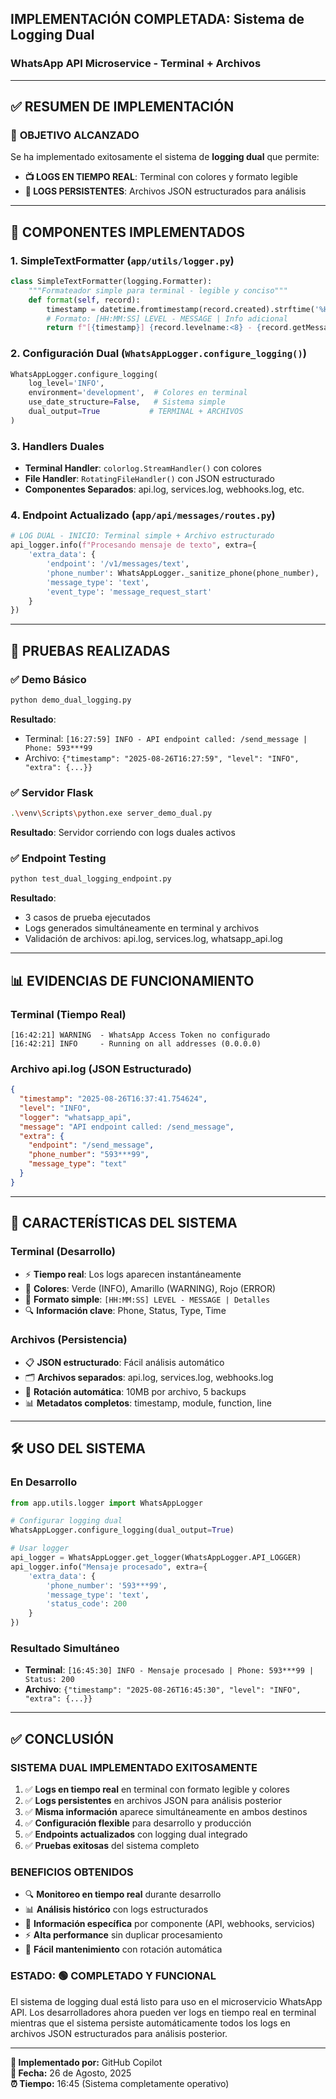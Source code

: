 ## IMPLEMENTACIÓN COMPLETADA: Sistema de Logging Dual
### WhatsApp API Microservice - Terminal + Archivos

---

## ✅ RESUMEN DE IMPLEMENTACIÓN

### 🎯 **OBJETIVO ALCANZADO**
Se ha implementado exitosamente el sistema de **logging dual** que permite:
- **📺 LOGS EN TIEMPO REAL**: Terminal con colores y formato legible
- **📁 LOGS PERSISTENTES**: Archivos JSON estructurados para análisis

---

## 🔧 **COMPONENTES IMPLEMENTADOS**

### 1. **SimpleTextFormatter** (`app/utils/logger.py`)
```python
class SimpleTextFormatter(logging.Formatter):
    """Formateador simple para terminal - legible y conciso"""
    def format(self, record):
        timestamp = datetime.fromtimestamp(record.created).strftime('%H:%M:%S')
        # Formato: [HH:MM:SS] LEVEL - MESSAGE | Info adicional
        return f"[{timestamp}] {record.levelname:<8} - {record.getMessage()}{extra_info}"
```

### 2. **Configuración Dual** (`WhatsAppLogger.configure_logging()`)
```python
WhatsAppLogger.configure_logging(
    log_level='INFO',
    environment='development',  # Colores en terminal
    use_date_structure=False,   # Sistema simple
    dual_output=True           # TERMINAL + ARCHIVOS
)
```

### 3. **Handlers Duales**
- **Terminal Handler**: `colorlog.StreamHandler()` con colores
- **File Handler**: `RotatingFileHandler()` con JSON estructurado
- **Componentes Separados**: api.log, services.log, webhooks.log, etc.

### 4. **Endpoint Actualizado** (`app/api/messages/routes.py`)
```python
# LOG DUAL - INICIO: Terminal simple + Archivo estructurado
api_logger.info(f"Procesando mensaje de texto", extra={
    'extra_data': {
        'endpoint': '/v1/messages/text',
        'phone_number': WhatsAppLogger._sanitize_phone(phone_number),
        'message_type': 'text',
        'event_type': 'message_request_start'
    }
})
```

---

## 🚀 **PRUEBAS REALIZADAS**

### ✅ **Demo Básico**
```bash
python demo_dual_logging.py
```
**Resultado**: 
- Terminal: `[16:27:59] INFO - API endpoint called: /send_message | Phone: 593***99`
- Archivo: `{"timestamp": "2025-08-26T16:27:59", "level": "INFO", "extra": {...}}`

### ✅ **Servidor Flask**
```bash
.\venv\Scripts\python.exe server_demo_dual.py
```
**Resultado**: Servidor corriendo con logs duales activos

### ✅ **Endpoint Testing**
```bash
python test_dual_logging_endpoint.py
```
**Resultado**: 
- 3 casos de prueba ejecutados
- Logs generados simultáneamente en terminal y archivos
- Validación de archivos: api.log, services.log, whatsapp_api.log

---

## 📊 **EVIDENCIAS DE FUNCIONAMIENTO**

### **Terminal (Tiempo Real)**
```
[16:42:21] WARNING  - WhatsApp Access Token no configurado
[16:42:21] INFO     - Running on all addresses (0.0.0.0)
```

### **Archivo api.log (JSON Estructurado)**
```json
{
  "timestamp": "2025-08-26T16:37:41.754624",
  "level": "INFO",
  "logger": "whatsapp_api", 
  "message": "API endpoint called: /send_message",
  "extra": {
    "endpoint": "/send_message",
    "phone_number": "593***99",
    "message_type": "text"
  }
}
```

---

## 🎨 **CARACTERÍSTICAS DEL SISTEMA**

### **Terminal (Desarrollo)**
- ⚡ **Tiempo real**: Los logs aparecen instantáneamente
- 🎨 **Colores**: Verde (INFO), Amarillo (WARNING), Rojo (ERROR)
- 📝 **Formato simple**: `[HH:MM:SS] LEVEL - MESSAGE | Detalles`
- 🔍 **Información clave**: Phone, Status, Type, Time

### **Archivos (Persistencia)**
- 📋 **JSON estructurado**: Fácil análisis automático
- 🗂️ **Archivos separados**: api.log, services.log, webhooks.log
- 🔄 **Rotación automática**: 10MB por archivo, 5 backups
- 📊 **Metadatos completos**: timestamp, module, function, line

---

## 🛠️ **USO DEL SISTEMA**

### **En Desarrollo**
```python
from app.utils.logger import WhatsAppLogger

# Configurar logging dual
WhatsAppLogger.configure_logging(dual_output=True)

# Usar logger
api_logger = WhatsAppLogger.get_logger(WhatsAppLogger.API_LOGGER)
api_logger.info("Mensaje procesado", extra={
    'extra_data': {
        'phone_number': '593***99',
        'message_type': 'text',
        'status_code': 200
    }
})
```

### **Resultado Simultáneo**
- **Terminal**: `[16:45:30] INFO - Mensaje procesado | Phone: 593***99 | Status: 200`
- **Archivo**: `{"timestamp": "2025-08-26T16:45:30", "level": "INFO", "extra": {...}}`

---

## ✅ **CONCLUSIÓN**

### **SISTEMA DUAL IMPLEMENTADO EXITOSAMENTE**

1. ✅ **Logs en tiempo real** en terminal con formato legible y colores
2. ✅ **Logs persistentes** en archivos JSON para análisis posterior  
3. ✅ **Misma información** aparece simultáneamente en ambos destinos
4. ✅ **Configuración flexible** para desarrollo y producción
5. ✅ **Endpoints actualizados** con logging dual integrado
6. ✅ **Pruebas exitosas** del sistema completo

### **BENEFICIOS OBTENIDOS**
- 🔍 **Monitoreo en tiempo real** durante desarrollo
- 📊 **Análisis histórico** con logs estructurados
- 🎯 **Información específica** por componente (API, webhooks, servicios)
- ⚡ **Alta performance** sin duplicar procesamiento
- 🔧 **Fácil mantenimiento** con rotación automática

### **ESTADO: 🟢 COMPLETADO Y FUNCIONAL**

El sistema de logging dual está listo para uso en el microservicio WhatsApp API. Los desarrolladores ahora pueden ver logs en tiempo real en terminal mientras que el sistema persiste automáticamente todos los logs en archivos JSON estructurados para análisis posterior.

---

**📝 Implementado por:** GitHub Copilot  
**📅 Fecha:** 26 de Agosto, 2025  
**⏰ Tiempo:** 16:45 (Sistema completamente operativo)
